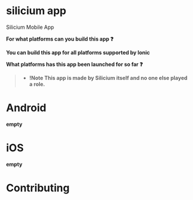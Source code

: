 # silicium app
Silicium Mobile App

<b>For what platforms can you build this app :question:<b> 

<p>
  You can build this app for all platforms supported by Ionic
</p>

<b>What platforms has this app been launched for so far :question:</b>

> - !**Note**
> This app is made by Silicium itself and no one else played a role.

# Android
empty 

# iOS
empty

# Contributing
